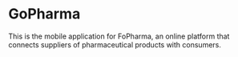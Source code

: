 # GoPharma

This is the mobile application for FoPharma, an online platform that connects suppliers of pharmaceutical products with consumers.

